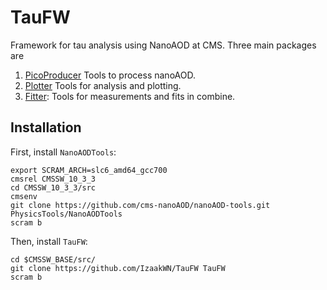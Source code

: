 # TauFW

Framework for tau analysis using NanoAOD at CMS. Three main packages are
1. [PicoProducer](tree/master/PicoProducer) Tools to process nanoAOD.
2. [Plotter](tree/master/Plotter) Tools for analysis and plotting.
2. [Fitter](tree/master/Fitter): Tools for measurements and fits in combine.

## Installation

First, install `NanoAODTools`:
```
export SCRAM_ARCH=slc6_amd64_gcc700
cmsrel CMSSW_10_3_3
cd CMSSW_10_3_3/src
cmsenv
git clone https://github.com/cms-nanoAOD/nanoAOD-tools.git PhysicsTools/NanoAODTools
scram b
```

Then, install `TauFW`:
```
cd $CMSSW_BASE/src/
git clone https://github.com/IzaakWN/TauFW TauFW
scram b
```